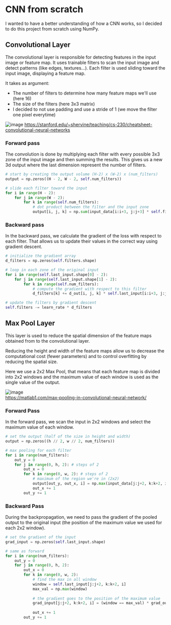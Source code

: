 # CNN from scratch

I wanted to have a better understanding of how a CNN works, so I decided to do this project from scratch using NumPy. 

## Convolutional Layer
The convolutional layer is responsible for detecting features in the input image or feature map. It uses trainable filters to scan the input image and detect patterns (like edges, textures...). Each filter is used sliding toward the input image, displaying a feature map.  


It takes as argument:  
* The number of filters to determine how many feature maps we'll use (here 16)  
* The size of the filters (here 3x3 matrix)  
* I decided to not use padding and use a stride of 1 (we move the filter one pixel everytime)  



![image](https://github.com/user-attachments/assets/b3858551-3182-445c-91fc-1609bc191b05)
https://stanford.edu/~shervine/teaching/cs-230/cheatsheet-convolutional-neural-networks

### Forward pass
The convolution is done by multiplying each filter with every possible 3x3 zone of the input image and then summing the results. This gives us a new 3d output where the last dimension represent the number of filters.

```python
# start by creating the output volume (H-2) x (W-2) x (num_filters)
output = np.zeros((H - 2, W - 2, self.num_filters))

# slide each filter toward the input
for i in range(H - 2):
    for j in range(W - 2):
        for k in range(self.num_filters):
            # dot product between the filter and the input zone
            output[i, j, k] = np.sum(input_data[i:i+3, j:j+3] * self.filters[k])
```


### Backward pass
In the backward pass, we calculate the gradient of the loss with respect to each filter. That allows us to update their values in the correct way using gradient descent.

```python
# initialize the gradient array 
d_filters = np.zeros(self.filters.shape)

# loop in each zone of the original input 
for i in range(self.last_input.shape[0] - 2):
    for j in range(self.last_input.shape[1] - 2):
        for k in range(self.num_filters):
            # compute the gradient with respect to this filter
            d_filters[k] += d_out[i, j, k] * self.last_input[i:i+3, j:j+3]

# update the filters by gradient descent
self.filters -= learn_rate * d_filters

```


## Max Pool Layer 
This layer is used to reduce the spatial dimension of the feature maps obtained from to the convolutional layer.

Reducing the height and width of the feature maps allow us to decrease the computational cost (fewer parameters) and to control overfitting by reducing the spatial size.

Here we use a 2x2 Max Pool, that means that each feature map is divided into 2x2 windows and the maximum value of each window is used as the single value of the output.



![image](https://github.com/user-attachments/assets/996dcd0f-4ae7-4126-9ce3-815eeb978e82)  
https://matlab1.com/max-pooling-in-convolutional-neural-network/


### Forward Pass
In the forward pass, we scan the input in 2x2 windows and select the maximum value of each window.

```python
# set the output (half of the size in height and width)
output = np.zeros((h // 2, w // 2, num_filters))  

# max pooling for each filter
for i in range(num_filters):
    out_y = 0
    for j in range(0, h, 2): # steps of 2
        out_x = 0
        for k in range(0, w, 2): # steps of 2
            # maximum of the region we're in (2x2)
            output[out_y, out_x, i] = np.max(input_data[j:j+2, k:k+2, i])
            out_x += 1
        out_y += 1
```

### Backward Pass
During the backpropagation, we need to pass the gradient of the pooled output to the original input (the position of the maximum value we used for each 2x2 window).

```python
# set the gradient of the input
grad_input = np.zeros(self.last_input.shape)

# same as forward
for i in range(num_filters):
    out_y = 0
    for j in range(0, h, 2):
        out_x = 0
        for k in range(0, w, 2):
            # find the max in all window
            window = self.last_input[j:j+2, k:k+2, i]
            max_val = np.max(window)
                                
            # the gradient goes to the position of the maximum value
            grad_input[j:j+2, k:k+2, i] = (window == max_val) * grad_output[out_y, out_x, i]
            
            out_x += 1
        out_y += 1
```
